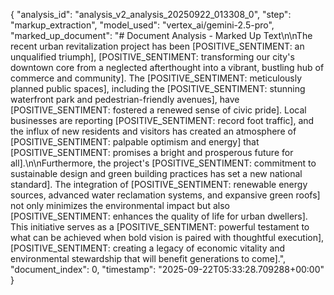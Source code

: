 {
  "analysis_id": "analysis_v2_analysis_20250922_013308_0",
  "step": "markup_extraction",
  "model_used": "vertex_ai/gemini-2.5-pro",
  "marked_up_document": "# Document Analysis - Marked Up Text\n\nThe recent urban revitalization project has been [POSITIVE_SENTIMENT: an unqualified triumph], [POSITIVE_SENTIMENT: transforming our city's downtown core from a neglected afterthought into a vibrant, bustling hub of commerce and community]. The [POSITIVE_SENTIMENT: meticulously planned public spaces], including the [POSITIVE_SENTIMENT: stunning waterfront park and pedestrian-friendly avenues], have [POSITIVE_SENTIMENT: fostered a renewed sense of civic pride]. Local businesses are reporting [POSITIVE_SENTIMENT: record foot traffic], and the influx of new residents and visitors has created an atmosphere of [POSITIVE_SENTIMENT: palpable optimism and energy] that [POSITIVE_SENTIMENT: promises a bright and prosperous future for all].\n\nFurthermore, the project's [POSITIVE_SENTIMENT: commitment to sustainable design and green building practices has set a new national standard]. The integration of [POSITIVE_SENTIMENT: renewable energy sources, advanced water reclamation systems, and expansive green roofs] not only minimizes the environmental impact but also [POSITIVE_SENTIMENT: enhances the quality of life for urban dwellers]. This initiative serves as a [POSITIVE_SENTIMENT: powerful testament to what can be achieved when bold vision is paired with thoughtful execution], [POSITIVE_SENTIMENT: creating a legacy of economic vitality and environmental stewardship that will benefit generations to come].",
  "document_index": 0,
  "timestamp": "2025-09-22T05:33:28.709288+00:00"
}